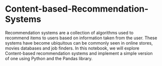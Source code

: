 # Content-based-Recommendation-Systems
Recommendation systems are a collection of algorithms used to recommend items to users based on information taken from the user. These systems have become ubiquitous can be commonly seen in online stores, movies databases and job finders. In this notebook, we will explore Content-based recommendation systems and implement a simple version of one using Python and the Pandas library.
